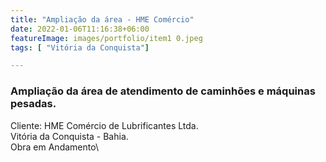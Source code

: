 ```yaml
---
title: "Ampliação da área - HME Comércio"
date: 2022-01-06T11:16:38+06:00
featureImage: images/portfolio/item1 0.jpeg
tags: [ "Vitória da Conquista"]

---
```


  ###  Ampliação da área de atendimento de caminhões e máquinas pesadas.

  Cliente: HME Comércio de Lubrificantes Ltda.\
  Vitória da Conquista - Bahia.\
  Obra em Andamento\
